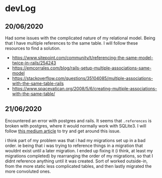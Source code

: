 
# devLog
## 20/06/2020
Had some issues with the complicated nature of my relational model. Being that I have multiple references to the same table. I will follow these resources to find a solution. 
* https://www.sitepoint.com/community/t/referencing-the-same-model-twice-in-rails/254243
* https://emcorrales.com/blog/rails-setup-multiple-associations-same-model
* https://stackoverflow.com/questions/35104085/multiple-associations-with-the-same-table-rails
* https://www.spacevatican.org/2008/5/6/creating-multiple-associations-with-the-same-table/

## 21/06/2020
Encountered an error with postgres and rails. It seems that `.references` is broken with postgres, where it would normally work with SQLite3. 
I will follow [this medium article](https://medium.com/@mindovermiles262/postgresql-foreign-keys-and-reference-ab582a62c7b9) to try and get around this issue. 

i think part of my problem was that i had my migrations set up in a bad order. ie being that i was trying to reference things in a migration that wouldnt exist until a later migration. I ended up fixing it (i think, at least my migrations completed) by rearranging the order of my migrations, so that I didnt reference anything until it was created. Sort of worked outside-in, from the more static less complicated tables, and then lastly migrated the more convoluted ones. 
